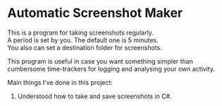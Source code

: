 # Automatic Screenshot Maker

This is a program  for taking screenshots regularly.  
A period is set by you. The default one is 5 minutes.  
You also can set a destination folder for screenshots.  

This program is useful in case you want something simpler than cumbersome time-trackers for logging and analysing your own activity.

Main things I've done in this project:
1. Understood how to take and save screenshots in C#.
